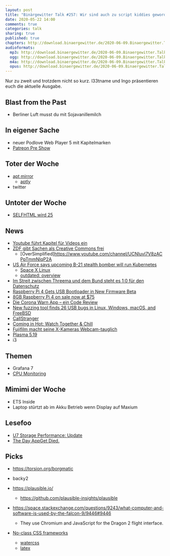 ```yaml
---
layout: post
title: "Binärgewitter Talk #257: Wir sind auch zu script kiddies geworden"
date: 2020-05-22 14:00
comments: true
categories: talk
sharing: true
published: true
chapters: http://download.binaergewitter.de/2020-06-09.Binaergewitter.Talk.257.chapters.txt
audioformats:
  mp3: http://download.binaergewitter.de/2020-06-09.Binaergewitter.Talk.257.mp3
  ogg: http://download.binaergewitter.de/2020-06-09.Binaergewitter.Talk.257.ogg
  m4a: http://download.binaergewitter.de/2020-06-09.Binaergewitter.Talk.257.m4a
  opus: http://download.binaergewitter.de/2020-06-09.Binaergewitter.Talk.257.opus
---
```

Nur zu zweit und trotzdem nicht so kurz. l33tname und Ingo präsentieren euch die aktuelle Ausgabe.

## Blast from the Past

- Berliner Luft musst du mit Sojavanillemilch



## In eigener Sache

- neuer Podlove Web Player 5 mit Kapitelmarken
- [Patreon Pre Show](https://www.patreon.com/posts/die-verlorene-37915918 )


## Toter der Woche

- [apt mirror](https://github.com/apt-mirror/apt-mirror )
  * [aptly](https://www.aptly.info/ )
- twitter



## Untoter der Woche

- [SELFHTML wird 25](https://blog.selfhtml.org/2020/06/04/zusammenhaenge-schaffen-selfhtml-wird-25/)



## News

- [Youtube führt Kapitel für Videos ein](https://www.golem.de/news/google-youtube-fuehrt-kapitel-fuer-videos-ein-2005-148806.html )
- [ZDF gibt Sachen als Creative Commons frei]( https://www.heise.de/news/ZDF-gibt-Bildungsinhalte-nicht-nur-fuer-Schulen-und-Wikipedia-frei-4778640.html )
  * [OverSimplified]https://www.youtube.com/channel/UCNIuvl7V8zACPpTmmNIqP2A
- [US Air Force says upcoming B-21 stealth bomber will run Kubernetes]( https://www.theregister.com/2020/06/03/kubernetes_b_21_bomber/ )
  * [Space X Linux]( https://www.linux-magazin.de/news/spacex-raketen-mit-echtzeit-linux/ )
  * [outdated: overview]( https://www.osadl.org/Realtime-Linux.projects-realtime-linux.0.html )
- [Im Streit zwischen Threema und dem Bund steht es 1:0 für den Datenschutz](https://www.watson.ch/digital/online-sicherheit/687405821-im-streit-zwischen-threema-und-dem-bund-steht-es-1-0-fuer-den-datenschutz)
- [Raspberry Pi 4 Gets USB Bootloader in New Firmware Beta]( https://www.tomshardware.com/news/raspberry-pi-boot-from-usb-firmware-beta )
- [8GB Raspberry Pi 4 on sale now at $75](https://www.raspberrypi.org/blog/8gb-raspberry-pi-4-on-sale-now-at-75/)
- [Die Corona Warn App – ein Code Review](http://winkenschuerfel.de/die-corona-warn-app-ein-code-review/ )
- [New fuzzing tool finds 26 USB bugs in Linux, Windows, macOS, and FreeBSD](https://www.zdnet.com/article/new-fuzzing-tool-finds-26-usb-bugs-in-linux-windows-macos-and-freebsd/ )
- [CallStranger]( https://www.heise.de/news/CallStranger-Universal-Plug-and-Play-Schwachstelle-in-Milliarden-von-Geraeten-4779177.html )
- [Coming in Hot: Watch Together & Chill](https://www.plex.tv/blog/coming-in-hot-watch-together-chill/)
- [Fujifilm macht seine X-Kameras Webcam-tauglich](https://www.heise.de/news/Fujifilm-macht-seine-X-Kameras-Webcam-tauglich-4768455.html)
- [Plasma 5.19]( https://kde.org/announcements/plasma-5.19.0 )
 - i3

## Themen

- Grafana 7
- [CPU Monitoring](https://l33tsource.com/blog/2020/05/24/cpu-temperature-monitoring/)



## Mimimi der Woche

- ETS Inside 
- Laptop stürtzt ab im Akku Betrieb wenn Display auf Maxium



## Lesefoo

- [U7 Storage Performance: Update]( https://blog.uberspace.de/u7-storage-performance-update/ )
- [The Day AppGet Died.]( https://keivan.io/the-day-appget-died/ )



## Picks

- https://torsion.org/borgmatic
- backy2
- https://plausible.io/
  * https://github.com/plausible-insights/plausible
- https://space.stackexchange.com/questions/9243/what-computer-and-software-is-used-by-the-falcon-9/9446#9446
  * They use Chromium and JavaScript for the Dragon 2 flight interface.

- [No-class CSS frameworks](https://twitter.com/JoshWComeau/status/1265006317422477313)
  * [watercss](https://watercss.kognise.dev/)
  * [latex](https://latex.now.sh/)




